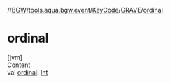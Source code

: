 //[BGW](../../../../index.md)/[tools.aqua.bgw.event](../../index.md)/[KeyCode](../index.md)/[GRAVE](index.md)/[ordinal](ordinal.md)



# ordinal  
[jvm]  
Content  
val [ordinal](ordinal.md): [Int](https://kotlinlang.org/api/latest/jvm/stdlib/kotlin/-int/index.html)  




